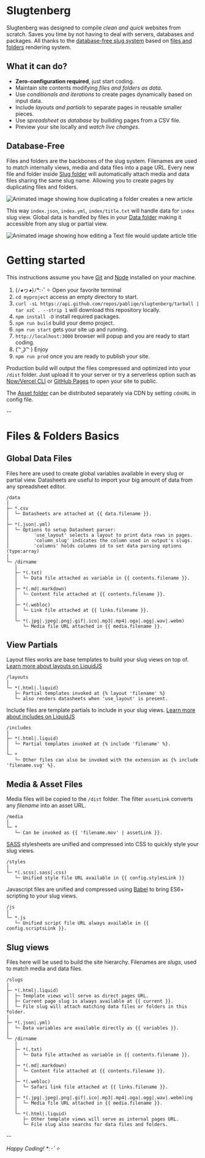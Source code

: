 # Slugtenberg
Slugtenberg was designed to compile _clean and quick_ websites from scratch. Saves you time by not having to deal with servers, databases and packages. All thanks to the [database-free slug system](#database-free) based on [files and folders](#files--folders-basics) rendering system.

## What it can do?
* **Zero-configuration required**, just start coding.
* Maintain site contents modifying _files and folders as data_.
* Use _conditionals and iterations_ to create pages dynamically based on input data.
* Include _layouts and partials_ to separate pages in reusable smaller pieces. 
* Use _spreadsheet as database_ by builiding pages from a CSV file.
* Preview your site locally and _watch live changes_.

## Database-Free

Files and folders are the backbones of the slug system. Filenames are used to match internally views, media and data files into a page URL. Every new file and folder inside [Slug folder](#slug--views) will automatically attach media and data files sharing the same slug name. Allowing you to create pages by duplicating files and folders.

<img alt="Animated image showing how duplicating a folder creates a new article" src="https://www.dropbox.com/s/3egsya7fpc6ym3v/folders.gif?raw=1">

This way `index.json`, `index.yml`, `index/title.txt` will handle data for `index` slug view. Global data is handled by files in your [Data folder](#global-data-files) making it accessible from any slug or partial view.

<img alt="Animated image showing how editing a Text file would update article title" src="https://www.dropbox.com/s/pfwdevz0ywpcxz9/contents.gif?raw=1">

# Getting started
This instructions assume you have [Git](https://git-scm.com/book/en/v2/Getting-Started-Installing-Git) and [Node](https://nodejs.org/es/download/) installed on your machine.

1. (ﾉ◕ヮ◕)ﾉ*:･ﾟ✧ Open your favorite terminal
2. `cd myproject` access an empty directory to start.
3. `curl -sL https://api.github.com/repos/pabliqe/slugtenberg/tarball | tar xzC . --strip 1` will download this repository locally.
4. `npm install -D` install required packages.
5. `npm run build` build your demo project.
6. `npm run start` gets your site up and running.
7. `http://localhost:3000` browser will popup and you are ready to start coding.
9. ( ͡ᵔ ͜ʖ ͡ᵔ ) Enjoy
10. `npm run prod` once you are ready to publish your site.

Production build will output the files compressed and optimized into your `/dist` folder. Just upload it to your server or try a serverless option such as [Now/Vercel CLI](https://vercel.com/docs/cli#getting-started) or [GitHub Pages](https://pages.github.com/) to open your site to public.

The [Asset folder](#file--folder-basics) can be distributed separately via CDN by setting `cdnURL` in config file.

--

# Files & Folders Basics

## Global Data Files

Files here are used to create global variables available in every slug or partial view.
Datasheets are useful to import your big amount of data from any spreadsheet editor.

```
/data
│
├─ *.csv
│  └─ Datasheets are attached at {{ data.filename }}.
│
├─ *(.json|.yml)
│  └─ Options to setup Datasheet parser:
│         'use_layout' selects a layout to print data rows in pages.
│         'column_slug' indicates the column used in output's slugs.
│         'columns' holds columns id to set data parsing options (type:array)
│
└─ /dirname
   │
   ├─ *(.txt)
   │  └─ Data file attached as variable in {{ contents.filename }}.
   │
   ├─ *(.md|.markdown) 
   │  └─ Content file attached at {{ contents.filename }}.
   │
   ├─ *(.webloc)
   │  └─ Link file attached at {{ links.filename }}.
   │
   └─ *(.jpg|.jpeg|.png|.gif|.ico|.mp3|.mp4|.oga|.ogg|.wav|.webm)
      └─ Media file URL attached in {{ media.filename }}.
```

## View Partials

Layout files works are base templates to build your slug views on top of. [Learn more about layouts on LiquidJS](https://liquidjs.com/tutorials/partials-and-layouts.html)

```
/layouts
│
└─ *(.html|.liquid)
   ├─ Partial templates invoked at {% layout 'filename' %}
   └─ also renders datasheets when 'use_layout' is present.
```

Include files are template partials to include in your slug views. [Learn more about includes on LiquidJS](https://liquidjs.com/tutorials/partials-and-layouts.html)

```
/includes
│
├─ *(.html|.liquid)
│  └─ Partial templates invoked at {% include 'filename' %}.
│
└─ *
   └─ Other files can also be invoked with the extension as {% include 'filename.svg' %}.
```

## Media & Asset Files

Media files will be copied to the `/dist` folder. The filter `assetLink` converts any _filename_ into an asset URL.

```
/media
│
└─ *
   └─ Can be invoked as {{ 'filename.mov' | assetLink }}.
```

[SASS](https://sass-lang.com/guide) stylesheets are unified and compressed into CSS to quickly style your slug views.

```
/styles
│
└─ *(.scss|.sass|.css)
   └─ Unified style file URL available in {{ config.stylesLink }}
```


Javascript files are unified and compressed using [Babel](https://babeljs.io/) to bring ES6+ scripting to your slug views.

```
/js
│
└─ *.js
   └─ Unified script file URL always available in {{ config.scriptsLink }}.
```

## Slug views

Files here will be used to build the site hierarchy. Filenames are _slugs_, used to match media and data files.

```
/slugs
│
├─ *(.html|.liquid) 
│  ├─ Template views will serve as direct pages URL.
│  ├─ Current page slug is always available at {{ current }}.
│  └─ File slug will attach matching data files or folders in this folder.
│
├─ *(.json|.yml)
│  └─ Data variables are available directly as {{ variables }}.
│
└─ /dirname
   │
   ├─ *(.txt)
   │  └─ Data file attached as variable in {{ contents.filename }}.
   │
   ├─ *(.md|.markdown) 
   │  └─ Content file attached at {{ contents.filename }}.
   │
   ├─ *(.webloc)
   │  └─ Safari link file attached at {{ links.filename }}.
   │
   ├─ *(.jpg|.jpeg|.png|.gif|.ico|.mp3|.mp4|.oga|.ogg|.wav|.webm)ing
   │  └─ Media file URL attached in {{ media.filename }}.
   │  
   └─ *(.html|.liquid) 
      ├─ Other template views will serve as internal pages URL.
      └─ File slug also searchs for data files and folders.
```

--

_Happy Coding! *:･ﾟ✧_

